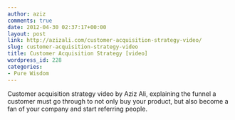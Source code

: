 ```yaml
---
author: aziz
comments: true
date: 2012-04-30 02:37:17+00:00
layout: post
link: http://azizali.com/customer-acquisition-strategy-video/
slug: customer-acquisition-strategy-video
title: Customer Acquisition Strategy [video]
wordpress_id: 228
categories:
- Pure Wisdom
---
```


Customer acquisition strategy video by Aziz Ali, explaining the funnel a customer must go through to not only buy your product, but also become a fan of your company and start referring people.


